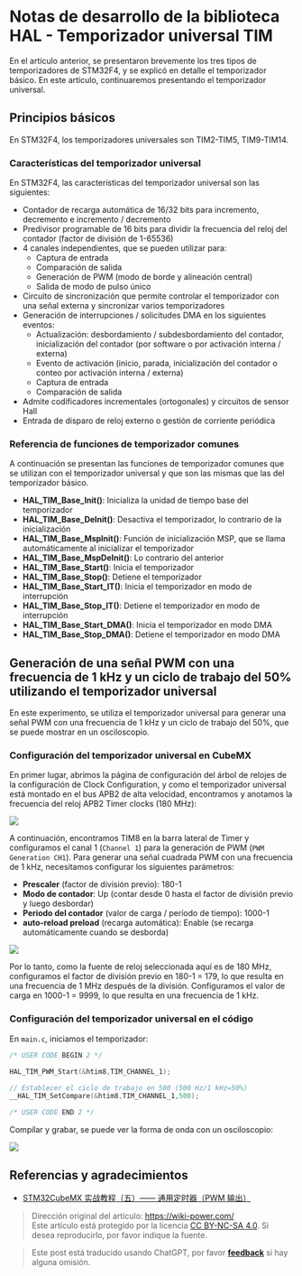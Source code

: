 # Notas de desarrollo de la biblioteca HAL - Temporizador universal TIM

En el artículo anterior, se presentaron brevemente los tres tipos de temporizadores de STM32F4, y se explicó en detalle el temporizador básico. En este artículo, continuaremos presentando el temporizador universal.

## Principios básicos

En STM32F4, los temporizadores universales son TIM2-TIM5, TIM9-TIM14.

### Características del temporizador universal

En STM32F4, las características del temporizador universal son las siguientes:

- Contador de recarga automática de 16/32 bits para incremento, decremento e incremento / decremento
- Predivisor programable de 16 bits para dividir la frecuencia del reloj del contador (factor de división de 1-65536)
- 4 canales independientes, que se pueden utilizar para:
  - Captura de entrada
  - Comparación de salida
  - Generación de PWM (modo de borde y alineación central)
  - Salida de modo de pulso único
- Circuito de sincronización que permite controlar el temporizador con una señal externa y sincronizar varios temporizadores
- Generación de interrupciones / solicitudes DMA en los siguientes eventos:
  - Actualización: desbordamiento / subdesbordamiento del contador, inicialización del contador (por software o por activación interna / externa)
  - Evento de activación (inicio, parada, inicialización del contador o conteo por activación interna / externa)
  - Captura de entrada
  - Comparación de salida
- Admite codificadores incrementales (ortogonales) y circuitos de sensor Hall
- Entrada de disparo de reloj externo o gestión de corriente periódica

### Referencia de funciones de temporizador comunes

A continuación se presentan las funciones de temporizador comunes que se utilizan con el temporizador universal y que son las mismas que las del temporizador básico.

- **HAL_TIM_Base_Init()**: Inicializa la unidad de tiempo base del temporizador
- **HAL_TIM_Base_DeInit()**: Desactiva el temporizador, lo contrario de la inicialización
- **HAL_TIM_Base_MspInit()**: Función de inicialización MSP, que se llama automáticamente al inicializar el temporizador
- **HAL_TIM_Base_MspDeInit()**: Lo contrario del anterior
- **HAL_TIM_Base_Start()**: Inicia el temporizador
- **HAL_TIM_Base_Stop()**: Detiene el temporizador
- **HAL_TIM_Base_Start_IT()**: Inicia el temporizador en modo de interrupción
- **HAL_TIM_Base_Stop_IT()**: Detiene el temporizador en modo de interrupción
- **HAL_TIM_Base_Start_DMA()**: Inicia el temporizador en modo DMA
- **HAL_TIM_Base_Stop_DMA()**: Detiene el temporizador en modo DMA

## Generación de una señal PWM con una frecuencia de 1 kHz y un ciclo de trabajo del 50% utilizando el temporizador universal

En este experimento, se utiliza el temporizador universal para generar una señal PWM con una frecuencia de 1 kHz y un ciclo de trabajo del 50%, que se puede mostrar en un osciloscopio.

### Configuración del temporizador universal en CubeMX

En primer lugar, abrimos la página de configuración del árbol de relojes de la configuración de Clock Configuration, y como el temporizador universal está montado en el bus APB2 de alta velocidad, encontramos y anotamos la frecuencia del reloj APB2 Timer clocks (180 MHz):

![](https://f004.backblazeb2.com/file/wiki-media/img/20210627133951.png)

A continuación, encontramos TIM8 en la barra lateral de Timer y configuramos el canal 1 (`Channel 1`) para la generación de PWM (`PWM Generation CH1`). Para generar una señal cuadrada PWM con una frecuencia de 1 kHz, necesitamos configurar los siguientes parámetros:

- **Prescaler** (factor de división previo): 180-1
- **Modo de contador**: Up (contar desde 0 hasta el factor de división previo y luego desbordar)
- **Periodo del contador** (valor de carga / período de tiempo): 1000-1
- **auto-reload preload** (recarga automática): Enable (se recarga automáticamente cuando se desborda)

![](https://f004.backblazeb2.com/file/wiki-media/img/20210627153422.png)

Por lo tanto, como la fuente de reloj seleccionada aquí es de 180 MHz, configuramos el factor de división previo en 180-1 = 179, lo que resulta en una frecuencia de 1 MHz después de la división. Configuramos el valor de carga en 1000-1 = 9999, lo que resulta en una frecuencia de 1 kHz.

### Configuración del temporizador universal en el código

En `main.c`, iniciamos el temporizador:

```c title="main.c"
/* USER CODE BEGIN 2 */

HAL_TIM_PWM_Start(&htim8,TIM_CHANNEL_1);

// Establecer el ciclo de trabajo en 500 (500 Hz/1 kHz=50%)
__HAL_TIM_SetCompare(&htim8,TIM_CHANNEL_1,500);

/* USER CODE END 2 */
```

Compilar y grabar, se puede ver la forma de onda con un osciloscopio:

![](https://f004.backblazeb2.com/file/wiki-media/img/20210627154737.jpg)

## Referencias y agradecimientos

- [STM32CubeMX 实战教程（五）—— 通用定时器（PWM 输出）](https://blog.csdn.net/weixin_43892323/article/details/104776035)

> Dirección original del artículo: <https://wiki-power.com/>  
> Este artículo está protegido por la licencia [CC BY-NC-SA 4.0](https://creativecommons.org/licenses/by/4.0/deed.zh). Si desea reproducirlo, por favor indique la fuente.

> Este post está traducido usando ChatGPT, por favor [**feedback**](https://github.com/linyuxuanlin/Wiki_MkDocs/issues/new) si hay alguna omisión.